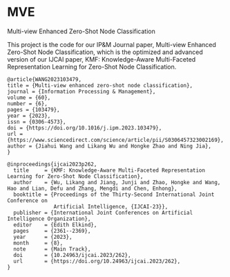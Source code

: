 # MVE
Multi-view Enhanced Zero-Shot Node Classification

This project is the code for our IP&M Journal paper, Multi-view Enhanced Zero-Shot Node Classification, which is the optimized and advanced version of our IJCAI paper, KMF: Knowledge-Aware Multi-Faceted Representation Learning for Zero-Shot Node Classification.

```
@article{WANG2023103479,
title = {Multi-view enhanced zero-shot node classification},
journal = {Information Processing & Management},
volume = {60},
number = {6},
pages = {103479},
year = {2023},
issn = {0306-4573},
doi = {https://doi.org/10.1016/j.ipm.2023.103479},
url = {https://www.sciencedirect.com/science/article/pii/S0306457323002169},
author = {Jiahui Wang and Likang Wu and Hongke Zhao and Ning Jia},
}
```
```
@inproceedings{ijcai2023p262,
  title     = {KMF: Knowledge-Aware Multi-Faceted Representation Learning for Zero-Shot Node Classification},
  author    = {Wu, Likang and Jiang, Junji and Zhao, Hongke and Wang, Hao and Lian, Defu and Zhang, Mengdi and Chen, Enhong},
  booktitle = {Proceedings of the Thirty-Second International Joint Conference on
               Artificial Intelligence, {IJCAI-23}},
  publisher = {International Joint Conferences on Artificial Intelligence Organization},
  editor    = {Edith Elkind},
  pages     = {2361--2369},
  year      = {2023},
  month     = {8},
  note      = {Main Track},
  doi       = {10.24963/ijcai.2023/262},
  url       = {https://doi.org/10.24963/ijcai.2023/262},
}
```
